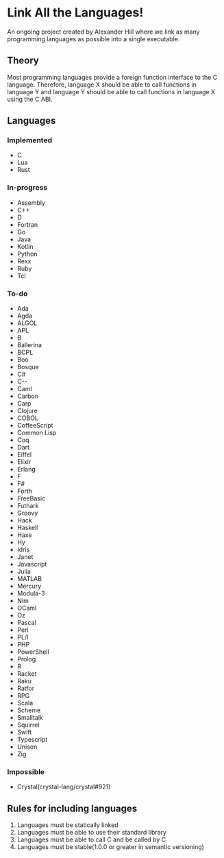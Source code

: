 # Link All the Languages!

An ongoing project created by Alexander Hill where we link as many programming languages as possible into a single executable.

## Theory

Most programming languages provide a foreign function interface to the C language. Therefore, language X should be able to call functions in language Y and language Y should be able to call functions in language X using the C ABI.

## Languages

### Implemented

- C
- Lua
- Rust

### In-progress

- Assembly
- C++
- D
- Fortran
- Go
- Java
- Kotlin
- Python
- Rexx
- Ruby
- Tcl

### To-do

- Ada
- Agda
- ALGOL
- APL
- B
- Ballerina
- BCPL
- Boo
- Bosque
- C#
- C--
- Caml
- Carbon
- Carp
- Clojure
- COBOL
- CoffeeScript
- Common Lisp
- Coq
- Dart
- Eiffel
- Elixir
- Erlang
- F
- F#
- Forth
- FreeBasic
- Futhark
- Groovy
- Hack
- Haskell
- Haxe
- Hy
- Idris
- Janet
- Javascript
- Julia
- MATLAB
- Mercury
- Modula-3
- Nim
- OCaml
- Oz
- Pascal
- Perl
- PL/I
- PHP
- PowerShell
- Prolog
- R
- Racket
- Raku
- Ratfor
- RPG
- Scala
- Scheme
- Smalltalk
- Squirrel
- Swift
- Typescript
- Unison
- Zig

### Impossible

- Crystal(crystal-lang/crystal#921)

## Rules for including languages

1. Languages must be statically linked
2. Languages must be able to use their standard library
3. Languages must be able to call C and be called by C
4. Languages must be stable(1.0.0 or greater in semantic versioning)